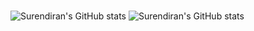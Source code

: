 # 
![Surendiran's GitHub stats](https://github-readme-stats.vercel.app/api?username=surendiran04&show_icons=true&theme=synthwave)
![Surendiran's GitHub stats](https://github-readme-stats.vercel.app/api?username=surendiran04&show_icons=true)
